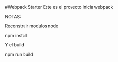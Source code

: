 #Webpack Starter
Este es el proyecto inicia webpack



NOTAS:

Reconstruir modulos node

npm install

Y el build

npm run build
